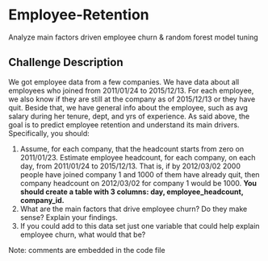 # Employee-Retention
Analyze main factors driven employee churn & random forest model tuning

## Challenge Description
We got employee data from a few companies. We have data about all employees who joined from 2011/01/24 to 2015/12/13. For each employee, we also know if they are still at the company as of 2015/12/13 or they have quit. Beside that, we have general info about the employee, such as avg salary during her tenure, dept, and yrs of experience.
As said above, the goal is to predict employee retention and understand its main drivers. Specifically, you should:

1. Assume, for each company, that the headcount starts from zero on 2011/01/23. Estimate employee headcount, for each company, on each day, from 2011/01/24 to 2015/12/13. That is, if by 2012/03/02 2000 people have joined company 1 and 1000 of them have already quit, then company headcount on 2012/03/02 for company 1 would be 1000. **You should create a table with 3 columns: day, employee_headcount, company_id.**
2. What are the main factors that drive employee churn? Do they make sense? Explain your findings.
3. If you could add to this data set just one variable that could help explain employee churn, what would that be?

Note:
comments are embedded in the code file
